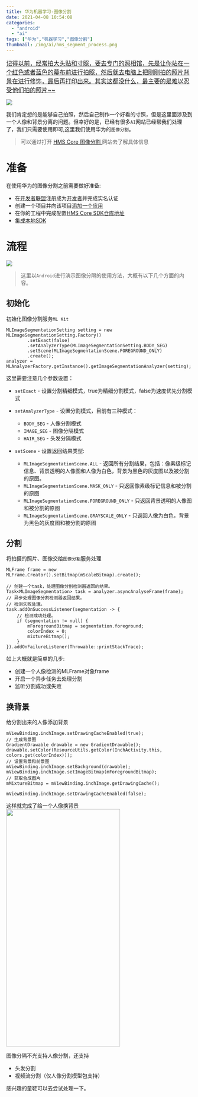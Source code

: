 ```yaml
---
title: 华为机器学习-图像分割
date: 2021-04-08 10:54:08
categories:
  - "android"
  - "ai"
tags: ["华为","机器学习","图像分割"]
thumbnail: /img/ai/hms_segment_process.png
---
```


<span style="font-size: 16px;text-decoration: underline">记得以前，经常拍大头贴和寸照，要去专门的照相馆，先是让你站在一个红色或者蓝色的幕布前进行拍照，然后就去电脑上把刚刚拍的照片背景在进行修饰，最后再打印出来。其实这都没什么，最主要的是难以忍受他们拍的照片~~</span>
<!--more-->
![](/img/emoji/wunai.gif)

我们肯定想的是能够自己拍照，然后自己制作一个好看的寸照，但是这里面涉及到一个人像和背景分离的问题。但幸好的是，已经有很多`AI`网站已经帮我们处理了，我们只需要使用即可,这里我们使用华为的`图像分割`。


> 可以通过打开 [HMS Core 图像分割
](https://developer.huawei.com/consumer/cn/doc/development/HMSCore-Guides-V5/image-segmentation-0000001050040109-V5#ZH-CN_TOPIC_0000001050990259__section1658976113112)网站去了解具体信息

# 准备
在使用华为的图像分割之前需要做好准备:
* 在[开发者联盟](https://developer.huawei.com/consumer/cn/)注册成为[开发者](https://developer.huawei.com/consumer/cn/doc/start/registration-and-verification-0000001053628148)并完成实名认证
* 创建一个项目并向该项目[添加一个应用](https://developer.huawei.com/consumer/cn/doc/development/AppGallery-connect-Guides/agc-get-started#createapp)
* 在你的工程中完成配置[HMS Core SDK仓库地址](https://developer.huawei.com/consumer/cn/doc/development/HMSCore-Guides-V5/config-maven-0000001050040031-V5)
* [集成本地SDK](https://developer.huawei.com/consumer/cn/doc/development/HMSCore-Guides-V5/seg-sdk-0000001050038094-V5)


# 流程

![](/img/ai/hms_segment_process.png)

> 这里以`Android`进行演示图像分隔的使用方法，大概有以下几个方面的内容。

## 初始化
初始化图像分割服务`ML Kit`
```
MLImageSegmentationSetting setting = new MLImageSegmentationSetting.Factory()
        .setExact(false)
        .setAnalyzerType(MLImageSegmentationSetting.BODY_SEG)
        .setScene(MLImageSegmentationScene.FOREGROUND_ONLY)
        .create();
analyzer = MLAnalyzerFactory.getInstance().getImageSegmentationAnalyzer(setting);
```
这里需要注意几个参数设置：
* `setExact` - 设置分割精细模式，true为精细分割模式，false为速度优先分割模式
* `setAnalyzerType` - 设置分割模式，目前有三种模式：
	* `BODY_SEG` - 人像分割模式
	* `IMAGE_SEG` - 图像分隔模式
	* `HAIR_SEG` - 头发分隔模式

* `setScene` - 设置返回结果类型:
	* `MLImageSegmentationScene.ALL` - 返回所有分割结果，包括：像素级标记信息、背景透明的人像图和人像为白色，背景为黑色的灰度图以及被分割的原图。
	* `MLImageSegmentationScene.MASK_ONLY` - 只返回像素级标记信息和被分割的原图
	* `MLImageSegmentationScene.FOREGROUND_ONLY` - 只返回背景透明的人像图和被分割的原图
	* `MLImageSegmentationScene.GRAYSCALE_ONLY` - 只返回人像为白色，背景为黑色的灰度图和被分割的原图

## 分割

将拍摄的照片、图像交给`图像分割`服务处理

```
MLFrame frame = new MLFrame.Creator().setBitmap(mScaleBitmap).create();

// 创建一个task，处理图像分割检测器返回的结果。
Task<MLImageSegmentation> task = analyzer.asyncAnalyseFrame(frame);
// 异步处理图像分割检测器返回结果。
// 检测失败处理。
task.addOnSuccessListener(segmentation -> {
    // 检测成功处理。
    if (segmentation != null) {
        mForegroundBitmap = segmentation.foreground;
        colorIndex = 0;
        mixtureBitmap();
    }
}).addOnFailureListener(Throwable::printStackTrace);
```
如上大概就是简单的几步:
* 创建一个人像检测的MLFrame对象frame
* 开启一个异步任务去处理分割
* 监听分割成功或失败

## 换背景
给分割出来的人像添加背景
```
mViewBinding.inchImage.setDrawingCacheEnabled(true);
// 生成背景图
GradientDrawable drawable = new GradientDrawable();
drawable.setColor(ResourceUtils.getColor(InchActivity.this, colors.get(colorIndex)));
// 设置背景和前景图
mViewBinding.inchImage.setBackground(drawable);
mViewBinding.inchImage.setImageBitmap(mForegroundBitmap);
// 获取合成图片
mMixtureBitmap = mViewBinding.inchImage.getDrawingCache();

mViewBinding.inchImage.setDrawingCacheEnabled(false);
```
这样就完成了给一个人像换背景
<img src="/img/ai/hms_ml_result.gif" loop="true" width="308px" height="640px" >

图像分隔不光支持人像分割，还支持
* 头发分割
* 视频流分割（仅人像分割模型包支持）

感兴趣的童鞋可以去尝试处理一下。




